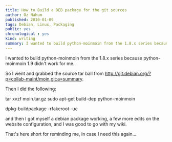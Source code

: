 ```yaml
---
title: How to Build a DEB package for the git sources
author: Oz Nahum
published: 2010-01-09
tags: Debian, Linux, Packaging
public: yes
chronological : yes
kind: writing 
summary: I wanted to build python-moinmoin from the 1.8.x series because python-moinmoin 1.9 didn't work for me.
---
```


I wanted to build python-moinmoin from the 1.8.x series because python-moinmoin 1.9 didn't work for me.

So I went and grabbed the source tar ball from http://git.debian.org/?p=collab-maint/moin.git;a=summary.

Then I did the following:

   tar xvzf moin.tar.gz
   sudo apt-get build-dep python-moinmoin

dpkg-buildpackage -rfakeroot -uc

and then I got myself a debian package working, a few more edits on the website configuration, and I was good to go with my wiki.

That's here short for reminding me, in case I need this again...
